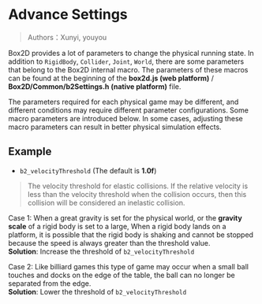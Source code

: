 # Advance Settings

> Authors：Xunyi, youyou

Box2D provides a lot of parameters to change the physical running state. In addition to `RigidBody`, `Collider`, `Joint`, `World`, there are some parameters that belong to the Box2D internal macro. The parameters of these macros can be found at the beginning of the **box2d.js (web platform)** / **Box2D/Common/b2Settings.h (native platform)** file.

The parameters required for each physical game may be different, and different conditions may require different parameter configurations. Some macro parameters are introduced below. In some cases, adjusting these macro parameters can result in better physical simulation effects.

## Example

- `b2_velocityThreshold` (The default is **1.0f**)

> The velocity threshold for elastic collisions. If the relative velocity is less than the velocity threshold when the collision occurs, then this collision will be considered an inelastic collision.

Case 1: When a great gravity is set for the physical world, or the **gravity scale** of a rigid body is set to a large, When a rigid body lands on a platform, it is possible that the rigid body is shaking and cannot be stopped because the speed is always greater than the threshold value.<br>
**Solution**: Increase the threshold of `b2_velocityThreshold`

Case 2: Like billiard games this type of game may occur when a small ball touches and docks on the edge of the table, the ball can no longer be separated from the edge.<br>
**Solution**: Lower the threshold of `b2_velocityThreshold`
